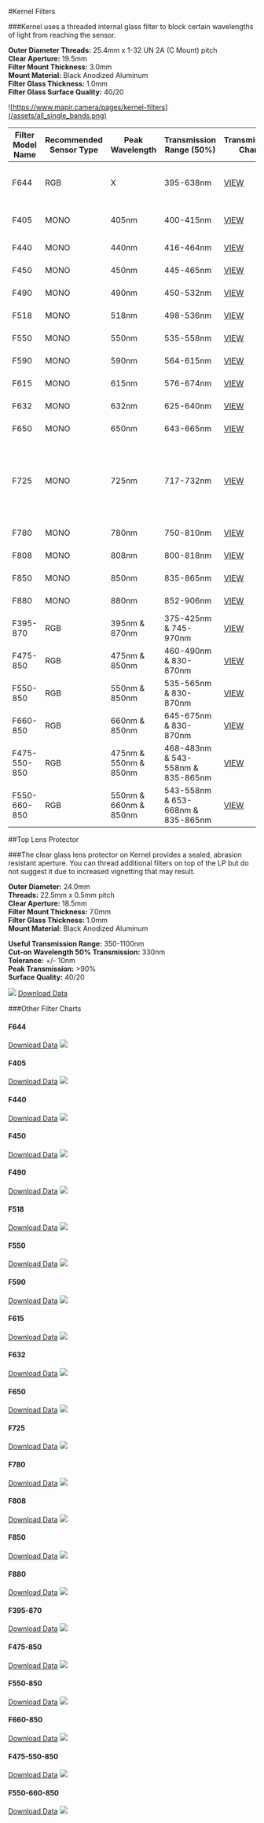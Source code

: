 #Kernel Filters

###Kernel uses a threaded internal glass filter to block certain wavelengths of light from reaching the sensor.

**Outer Diameter Threads:** 25.4mm x 1-32 UN 2A (C Mount) pitch  
**Clear Aperture:** 19.5mm  
**Filter Mount Thickness:** 3.0mm  
**Mount Material:** Black Anodized Aluminum  
**Filter Glass Thickness:** 1.0mm  
**Filter Glass Surface Quality:** 40/20  

![https://www.mapir.camera/pages/kernel-filters](/assets/all_single_bands.png)

| Filter Model Name | Recommended Sensor Type | Peak Wavelength| Transmission Range (50%) | Transmission Chart | Typical Uses |
|-------------------|-------------------------|----------------|--------------------|--------------------|--------------|
| F644              | RGB                     | X              | 395-638nm          | [VIEW](#f644)      | Visible light RGB only (Cut-off 648nm) |
| F405              | MONO                    | 405nm          | 400-415nm          | [VIEW](#f405)           | Ultraviolet (UV) light detection |
| F440              | MONO                    | 440nm          | 416-464nm          | [VIEW](#f440)           | Blue light detection |
| F450              | MONO                    | 450nm          | 445-465nm          | [VIEW](#f450)           | Blue light indices |
| F490              | MONO                    | 490nm          | 450-532nm          | [VIEW](#f490)           | Blue light indices |
| F518              | MONO                    | 518nm          | 498-536nm          | [VIEW](#f518)           | Green light indices |
| F550              | MONO                    | 550nm          | 535-558nm          | [VIEW](#f550)           | Green light indices |
| F590              | MONO                    | 590nm          | 564-615nm          | [VIEW](#f590)           | Green light indices |
| F615              | MONO                    | 615nm          | 576-674nm          | [VIEW](#f615)           | Green light indices |
| F632              | MONO                    | 632nm          | 625-640nm          | [VIEW](#f632)           | Red light indices |
| F650              | MONO                    | 650nm          | 643-665nm          | [VIEW](#f650)           | Red light indices |
| F725              | MONO                    | 725nm          | 717-732nm          | [VIEW](#f725)           | Red-edge: Deeper canopy penetration, earlier detection of reduction in photosynthesis |
| F780              | MONO                    | 780nm          | 750-810nm          | [VIEW](#f780)           | NIR light indices |
| F808              | MONO                    | 808nm          | 800-818nm          | [VIEW](#f808)           | NIR light indices |
| F850              | MONO                    | 850nm          | 835-865nm          | [VIEW](#f850)           | NIR light indices |
| F880              | MONO                    | 880nm          | 852-906nm          | [VIEW](#f880)           | NIR light indices |
| F395-870          | RGB                     | 395nm & 870nm  | 375-425nm & 745-970nm          | [VIEW](#f395-870)           | Atmospheric indices|
| F475-850          | RGB                     | 475nm & 850nm  | 460-490nm & 830-870nm          | [VIEW](#f475-850)           | BNDVI |
| F550-850          | RGB                     | 550nm & 850nm  | 535-565nm & 830-870nm          | [VIEW](#f550-850)           | GNDVI: general plant "green-ness" |
| F660-850          | RGB                     | 660nm & 850nm  | 645-675nm & 830-870nm          | [VIEW](#f660-850)           | NDVI: general plant "health" |
| F475-550-850      | RGB                     | 475nm & 550nm & 850nm | 468-483nm & 543-558nm & 835-865nm          | [VIEW](#f475-550-850)           | ENDVI/EVI, improved NDVI |
| F550-660-850      | RGB                     | 550nm & 660nm & 850nm | 543-558nm & 653-668nm & 835-865nm          | [VIEW](#f550-660-850)           | NDVI, GNDVI, CVI, NG, NNIR, NR, TVI |

##Top Lens Protector

###The clear glass lens protector on Kernel provides a sealed, abrasion resistant aperture. You can thread additional filters on top of the LP but do not suggest it due to increased vignetting that may result.

**Outer Diameter:** 24.0mm  
**Threads:** 22.5mm x 0.5mm pitch  
**Clear Aperture:** 18.5mm  
**Filter Mount Thickness:** 7.0mm  
**Filter Glass Thickness:** 1.0mm  
**Mount Material:** Black Anodized Aluminum  

**Useful Transmission Range:** 350-1100nm  
**Cut-on Wavelength 50% Transmission:** 330nm  
**Tolerance:** +/- 10nm  
**Peak Transmission:** >90%  
**Surface Quality:** 40/20  

![](/assets/lp.png)
[Download Data](http://docs.peauproductions.com/kernel/filters/lens_protector_chart.xlsx)

###Other Filter Charts

#### F644
[Download Data](http://docs.peauproductions.com/kernel/filters/f644.xlsx)
![](/assets/f644.png)
#### F405
[Download Data](http://docs.peauproductions.com/kernel/filters/F405.xlsx)
![](/assets/f405.png)
#### F440
[Download Data](http://docs.peauproductions.com/kernel/filters/F440.xlsx)
![](/assets/f440.png)
#### F450
[Download Data](http://docs.peauproductions.com/kernel/filters/F450.xlsx)
![](/assets/f450.png)
#### F490
[Download Data](http://docs.peauproductions.com/kernel/filters/F490.xlsx)
![](/assets/f490.png)
#### F518
[Download Data](http://docs.peauproductions.com/kernel/filters/F518.xlsx)
![](/assets/f518.png)
#### F550
[Download Data](http://docs.peauproductions.com/kernel/filters/F550.xlsx)
![](/assets/f550.png)
#### F590
[Download Data](http://docs.peauproductions.com/kernel/filters/F590.xlsx)
![](/assets/f590.png)
#### F615
[Download Data](http://docs.peauproductions.com/kernel/filters/F615.xlsx)
![](/assets/f615.png)
#### F632
[Download Data](http://docs.peauproductions.com/kernel/filters/F632.xlsx)
![](/assets/f632.png)
#### F650
[Download Data](http://docs.peauproductions.com/kernel/filters/F650.xlsx)
![](/assets/f650.png)
#### F725
[Download Data](http://docs.peauproductions.com/kernel/filters/F725.xlsx)
![](/assets/f725.png)
#### F780
[Download Data](http://docs.peauproductions.com/kernel/filters/F780.xlsx)
![](/assets/f780.png)
#### F808
[Download Data](http://docs.peauproductions.com/kernel/filters/F808.xlsx)
![](/assets/f808.png)
#### F850
[Download Data](http://docs.peauproductions.com/kernel/filters/F850.xlsx)
![](/assets/f850.png)
#### F880
[Download Data](http://docs.peauproductions.com/kernel/filters/F880.xlsx)
![](/assets/f880.png)
#### F395-870
[Download Data](http://docs.peauproductions.com/kernel/filters/F395-870.xlsx)
![](/assets/f395-870.png)
#### F475-850
[Download Data](http://docs.peauproductions.com/kernel/filters/F475-850.xlsx)
![](/assets/f475-850.png)
#### F550-850
[Download Data](http://docs.peauproductions.com/kernel/filters/F550-850.xlsx)
![](/assets/f550-850.png)
#### F660-850
[Download Data](http://docs.peauproductions.com/kernel/filters/F660-850.xlsx)
![](/assets/f660-850.png)
#### F475-550-850
[Download Data](http://docs.peauproductions.com/kernel/filters/F475-550-850.xlsx)
![](/assets/f475-550-850.png)
#### F550-660-850
[Download Data](http://docs.peauproductions.com/kernel/filters/F550-660-850.xlsx)
![](/assets/f550-660-850.png)